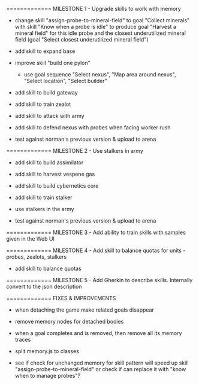 

============= MILESTONE 1 - Upgrade skills to work with memory

- change skill "assign-probe-to-mineral-field" to goal "Collect minerals" with skill "Know when a probe is idle" to produce goal "Harvest a mineral field" for this idle probe and the closest underutilized mineral field (goal "Select closest underutilized mineral field")

- add skill to expand base

- improve skill "build one pylon"
  - use goal sequence "Select nexus", "Map area around nexus", "Select location", "Select builder"

- add skill to build gateway
- add skill to train zealot

- add skill to attack with army
- add skill to defend nexus with probes when facing worker rush

- test against norman's previous version & upload to arena

============= MILESTONE 2 - Use stalkers in army

- add skill to build assimilator
- add skill to harvest vespene gas
- add skill to build cybernetics core
- add skill to train stalker
- use stalkers in the army

- test against norman's previous version & upload to arena

============= MILESTONE 3 - Add ability to train skills with samples given in the Web UI

============= MILESTONE 4 - Add skill to balance quotas for units - probes, zealots, stalkers

- add skill to balance quotas

============= MILESTONE 5 - Add Gherkin to describe skills. Internally convert to the json description

============= FIXES & IMPROVEMENTS

- when detaching the game make related goals disappear
- remove memory nodes for detached bodies
- when a goal completes and is removed, then remove all its memory traces
- split memory.js to classes

- see if check for unchanged memory for skill pattern will speed up skill "assign-probe-to-mineral-field"
  or check if can replace it with "know when to manage probes"?
